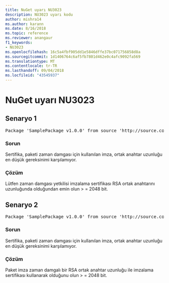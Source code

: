 ```yaml
---
title: NuGet uyarı NU3023
description: NU3023 uyarı kodu
author: mishra14
ms.author: karann
ms.date: 8/16/2018
ms.topic: reference
ms.reviewer: anangaur
f1_keywords:
- NU3023
ms.openlocfilehash: 16c5a4fbf905dd1e5846dffe37bc071756858d8a
ms.sourcegitcommit: 1d1406764c6af5fb7801d462e0c4afc9092fa569
ms.translationtype: MT
ms.contentlocale: tr-TR
ms.lasthandoff: 09/04/2018
ms.locfileid: "43545937"
---
```

# <a name="nuget-warning-nu3023"></a>NuGet uyarı NU3023

## <a name="scenario-1"></a>Senaryo 1

<pre>Package 'SamplePackage v1.0.0' from source 'http://source.com/index.json': The timestamp certificate does not meet a minimum public key length requirement.</pre>

### <a name="issue"></a>Sorun

Sertifika, paketi zaman damgası için kullanılan imza, ortak anahtar uzunluğu en düşük gereksinimi karşılamıyor.


### <a name="solution"></a>Çözüm

Lütfen zaman damgası yetkilisi imzalama sertifikası RSA ortak anahtarını uzunluğunda olduğundan emin olun > = 2048 bit.



## <a name="scenario-2"></a>Senaryo 2

<pre>Package 'SamplePackage v1.0.0' from source 'http://source.com/index.json': The primary signature's timestamp certificate does not meet a minimum public key length requirement.</pre>

### <a name="issue"></a>Sorun

Sertifika, paketi zaman damgası için kullanılan imza, ortak anahtar uzunluğu en düşük gereksinimi karşılamıyor.


### <a name="solution"></a>Çözüm

Paket imza zaman damgalı bir RSA ortak anahtar uzunluğu ile imzalama sertifikası kullanarak olduğunu olun > = 2048 bit.


